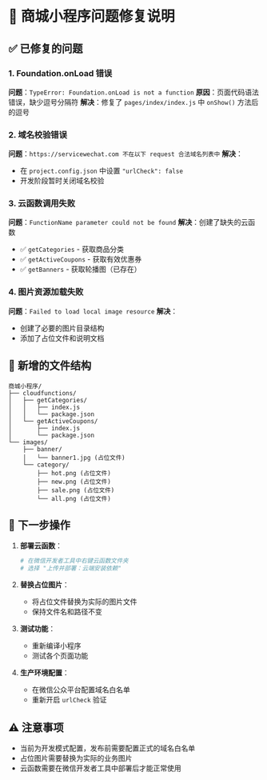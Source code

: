# 🔧 商城小程序问题修复说明

## ✅ 已修复的问题

### 1. Foundation.onLoad 错误
**问题**：`TypeError: Foundation.onLoad is not a function`
**原因**：页面代码语法错误，缺少逗号分隔符
**解决**：修复了 `pages/index/index.js` 中 `onShow()` 方法后的逗号

### 2. 域名校验错误
**问题**：`https://servicewechat.com 不在以下 request 合法域名列表中`
**解决**：
- 在 `project.config.json` 中设置 `"urlCheck": false`
- 开发阶段暂时关闭域名校验

### 3. 云函数调用失败
**问题**：`FunctionName parameter could not be found`
**解决**：创建了缺失的云函数
- ✅ `getCategories` - 获取商品分类
- ✅ `getActiveCoupons` - 获取有效优惠券
- ✅ `getBanners` - 获取轮播图（已存在）

### 4. 图片资源加载失败
**问题**：`Failed to load local image resource`
**解决**：
- 创建了必要的图片目录结构
- 添加了占位文件和说明文档

## 📁 新增的文件结构

```
商城小程序/
├── cloudfunctions/
│   ├── getCategories/
│   │   ├── index.js
│   │   └── package.json
│   └── getActiveCoupons/
│       ├── index.js
│       └── package.json
└── images/
    ├── banner/
    │   └── banner1.jpg (占位文件)
    └── category/
        ├── hot.png (占位文件)
        ├── new.png (占位文件)
        ├── sale.png (占位文件)
        └── all.png (占位文件)
```

## 🚀 下一步操作

1. **部署云函数**：
   ```bash
   # 在微信开发者工具中右键云函数文件夹
   # 选择 "上传并部署：云端安装依赖"
   ```

2. **替换占位图片**：
   - 将占位文件替换为实际的图片文件
   - 保持文件名和路径不变

3. **测试功能**：
   - 重新编译小程序
   - 测试各个页面功能

4. **生产环境配置**：
   - 在微信公众平台配置域名白名单
   - 重新开启 `urlCheck` 验证

## ⚠️ 注意事项

- 当前为开发模式配置，发布前需要配置正式的域名白名单
- 占位图片需要替换为实际的业务图片
- 云函数需要在微信开发者工具中部署后才能正常使用 